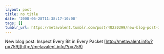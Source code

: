 ```yaml
---
layout: post
title: no title
date: '2008-06-28T11:38:17-10:00'
tags: []
tumblr_url: https://metavalent.tumblr.com/post/40220399/new-blog-post-inspect-every-bit-in-every-packet
---
```

New blog post: Inspect Every Bit in Every Packet [http://metavalent.info/?p=759](http://metavalent.info/?p=759)

